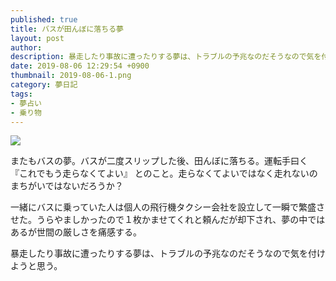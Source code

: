 ```yaml
---
published: true
title: バスが田んぼに落ちる夢
layout: post
author: 
description: 暴走したり事故に遭ったりする夢は、トラブルの予兆なのだそうなので気を付けようと思う。
date: 2019-08-06 12:29:54 +0900
thumbnail: 2019-08-06-1.png
category: 夢日記
tags:
- 夢占い
- 乗り物
---
```


![]({{site.baseurl}}/assets/img/2019-08-06-1.png)

またもバスの夢。バスが二度スリップした後、田んぼに落ちる。運転手曰く 『これでもう走らなくてよい』 とのこと。走らなくてよいではなく走れないのまちがいではないだろうか？

一緒にバスに乗っていた人は個人の飛行機タクシー会社を設立して一瞬で繁盛させた。うらやましかったので１枚かませてくれと頼んだが却下され、夢の中ではあるが世間の厳しさを痛感する。

暴走したり事故に遭ったりする夢は、トラブルの予兆なのだそうなので気を付けようと思う。
